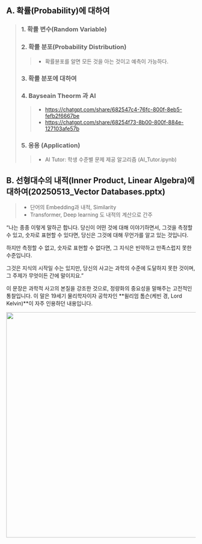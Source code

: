 ## A. 확률(Probability)에 대하여
> ### 1. 확률 변수(Random Variable)
> ### 2. 확률 분포(Probability Distribution)
>> - 확률뷴포를 알면 모든 것을 아는 것이고 예측이 가능하다.
> ### 3. 확률 분포에 대하여
> ### 4. Bayseain Theorm 과 AI
>> - https://chatgpt.com/share/682547c4-76fc-800f-8eb5-fefb2f6667be
>> - https://chatgpt.com/share/68254f73-8b00-800f-884e-127103afe57b
> ### 5. 응용 (Application)
>> - AI Tutor: 학생 수준별 문제 제공 알고리즘 (AI_Tutor.ipynb)

## B. 선형대수의 내적(Inner Product, Linear Algebra)에 대하여(20250513_Vector Databases.pptx)
> - 단어의 Embedding과 내적, Similarity
> - Transformer, Deep learning 도 내적의 계산으로 간주



“나는 종종 이렇게 말하곤 합니다.
당신이 어떤 것에 대해 이야기하면서, 그것을 측정할 수 있고, 숫자로 표현할 수 있다면,
당신은 그것에 대해 무언가를 알고 있는 것입니다.

하지만 측정할 수 없고,
숫자로 표현할 수 없다면,
그 지식은 빈약하고 만족스럽지 못한 수준입니다.

그것은 지식의 시작일 수는 있지만,
당신의 사고는 과학의 수준에 도달하지 못한 것이며,
그 주제가 무엇이든 간에 말이지요.”

이 문장은 과학적 사고의 본질을 강조한 것으로, 정량화의 중요성을 말해주는 고전적인 통찰입니다. 이 말은 19세기 물리학자이자 공학자인 **윌리엄 톰슨(케빈 경, Lord Kelvin)**이 자주 인용하던 내용입니다.









<img src="https://fs-cdn.freshlearn.com/36862/cZr86S5QHmfBjX6RRmPPLordKelvin1280-u8WTD2thUu.jpg" width="600"/>

